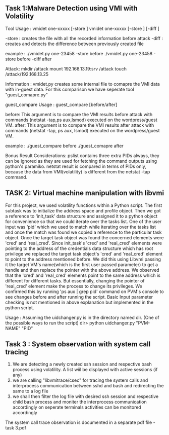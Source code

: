 Task 1:Malware Detection using VMI with Volatility
--------------------

Tool Usage : 
vmidet one-xxxxx [-store <outputfile>]
vmidet one-xxxxx [-store <outputfile>] [-diff <inputfile>]

-store : creates the file with all the recorded information before attack
-diff : creates and detects the difference between previously created file

example : 
./vmidet.py one-23458 -store before
./vmidet.py one-23458 -store before -diff after


Attack:
mkdir /attack
mount 192.168.13.19:srv /attack
touch /attack/192.168.13.25

Information :
vmidet.py creates some internal file to comapre the VMI data with in-guest data.
For this comparison we have seperate tool "guest_comapre.py"

guest_compare Usage :
guest_compare [before/after]

before: This argument is to compare the VMI results before attack with commands (netstat -tap,ps aux,lsmod) executed on the wordpress/guest VM.
after: This argument is to compare the VMI results after attack with commands (netstat -tap, ps aux, lsmod) executed on the wordpress/guest VM.

example :
./guest_compare before
./guest_comapre after

Bonus Result Considerations:
pslist contains three extra PIDs always, they can be ignored as they are used for fetching the command outputs using python's paramiko.
netstat result is compared in terms of PIDs only, because the data from VMI(volatility) is different from the netstat -tap command.


TASK 2: Virtual machine manipulation with libvmi
-------------------------------------------------
For this project, we used volatility functions within a Python script. The first subtask was to initialize 
the address space and profile object. Then we got a reference to 'init_task' data structure and assigned it to a python object for convenience so that we could 
iterate over the tasks list. One of the user input was 'pid' which we used to match while iterating over the tasks list and once the match was found we copied a 
reference to the particular task object. Once the target task object was found the concerned elements were 'cred' and 'real_cred'. Since init_task's 'cred' and 
'real_cred' elements were pointing to the address of the credentials data structure which has root privilege we replaced the target task object's 'cred' and 
'real_cred' element to point to the address mentioned before. We did this using Libvmi passing it the target VM's name(which is the first user passed parameter) 
to get a handle and then replace the pointer with the above address.  We observed that the 'cred' and 'real_cred' elements point to the same address which is 
different for different tasks. But essentially, changing the pointer of 'real_cred' element make the process to change its privileges. We confirmed this by 
running 'ps aux | grep pid' command on PVM's console to see changes before and after running the script. Basic Input parameter checking is not mentioned in 
above explanation but implemented in the python script.

Usage : Assuming the uidchanger.py is in the directory named dir.
(One of the possible ways to run the script)
dir> python uidchanger.py "PVM-NAME" "PID"



Task 3 : System observation with system call tracing
----------------------------------------------------------

1. We are detecting a newly created ssh session and respective bash process using volatility. A list wiil be displayed with active sessions (if any)
2. we are calling "libvmitrace/csec" for tracing the system calls and interprocess communication between sshd and bash and 
   redirecting the same to a log file
3. we shall then filter the log file with desired ssh session and respective child bash process and moniter the interprocess 
   communication accordingly on seperate terminals activities can be monitored accordingly

The system call trace observation is documented in a separate pdf file - task 3.pdf   



